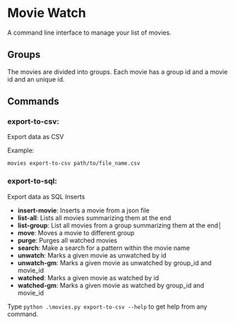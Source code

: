 # Movie Watch

A command line interface to manage your list of movies.

## Groups

The movies are divided into groups. Each movie has a group id and a movie id and an unique id.

## Commands


### **export-to-csv**: 

Export data as CSV

Example:

```commandline
movies export-to-csv path/to/file_name.csv
```

### **export-to-sql**:

Export data as SQL Inserts


* **insert-movie**: Inserts a movie from a json file
* **list-all**: Lists all movies summarizing them at the end
* **list-group**: List all movies from a group summarizing them at the end│
* **move**: Moves a movie to different group
* **purge**: Purges all watched movies
* **search**: Make a search for a pattern within the movie name
* **unwatch**: Marks a given movie as unwatched by id
* **unwatch-gm**: Marks a given movie as unwatched by group_id and movie_id
* **watched**: Marks a given movie as watched by id
* **watched-gm**: Marks a given movie as watched by group_id and movie_id

Type `python .\movies.py export-to-csv --help` to get help from any command.